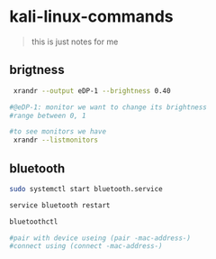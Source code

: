 # kali-linux-commands

> this is just notes for me

## brigtness

```bash 
 xrandr --output eDP-1 --brightness 0.40

#@eDP-1: monitor we want to change its brightness
#range between 0, 1

#to see monitors we have
 xrandr --listmonitors
```

## bluetooth

```bash
sudo systemctl start bluetooth.service 

service bluetooth restart

bluetoothctl

#pair with device useing (pair -mac-address-)
#connect using (connect -mac-address-)
```

